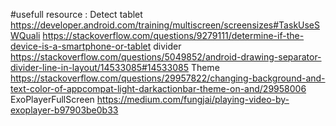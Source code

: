 #usefull resource :
Detect tablet
https://developer.android.com/training/multiscreen/screensizes#TaskUseSWQuali
https://stackoverflow.com/questions/9279111/determine-if-the-device-is-a-smartphone-or-tablet
divider
https://stackoverflow.com/questions/5049852/android-drawing-separator-divider-line-in-layout/14533085#14533085
Theme
https://stackoverflow.com/questions/29957822/changing-background-and-text-color-of-appcompat-light-darkactionbar-theme-on-and/29958006
ExoPlayerFullScreen
https://medium.com/fungjai/playing-video-by-exoplayer-b97903be0b33